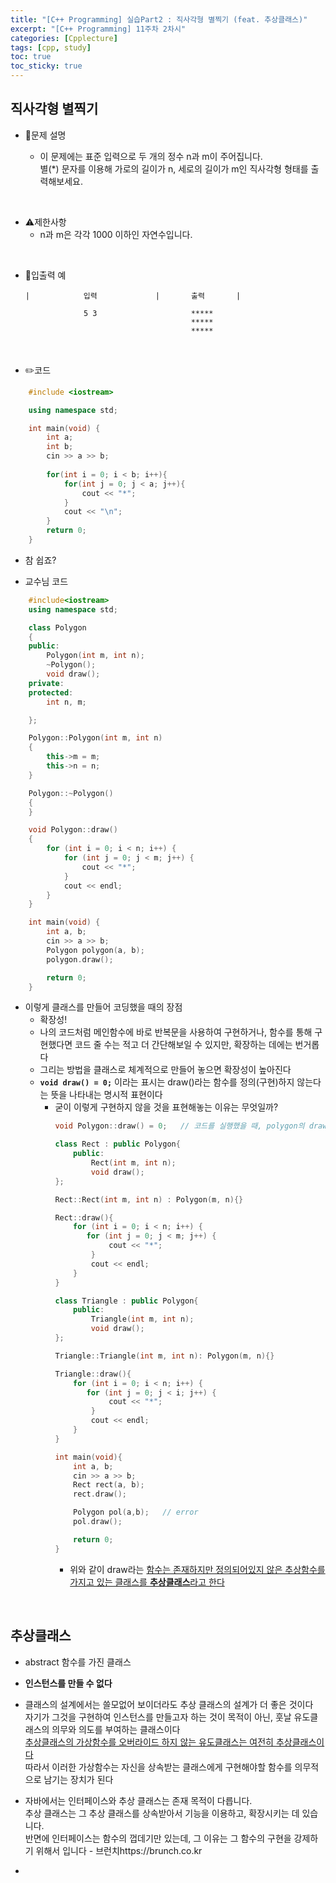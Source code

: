 ```yaml
---
title: "[C++ Programming] 실습Part2 : 직사각형 별찍기 (feat. 추상클래스)"
excerpt: "[C++ Programming] 11주차 2차시"
categories: [Cpplecture]
tags: [cpp, study]
toc: true
toc_sticky: true
---
```


## 직사각형 별찍기

+ 📝문제 설명 

    + 이 문제에는 표준 입력으로 두 개의 정수 n과 m이 주어집니다.  
    별(*) 문자를 이용해 가로의 길이가 n, 세로의 길이가 m인 직사각형 형태를 출력해보세요.

<br/>

+ ⚠️제한사항
    + n과 m은 각각 1000 이하인 자연수입니다.
    
<br/>

+ 📜입출력 예

   ```
   |            입력             |       출력       |
    
                5 3                     *****       
                                        *****
                                        *****
   ```
  

<br/>

+ ✏️코드

```cpp
    #include <iostream>

    using namespace std;

    int main(void) {
        int a;
        int b;
        cin >> a >> b;
        
        for(int i = 0; i < b; i++){
            for(int j = 0; j < a; j++){
                cout << "*";
            }
            cout << "\n";
        }
        return 0;
    }
```
+ 참 쉽죠?

+ 교수님 코드

```cpp
    #include<iostream>
    using namespace std;

    class Polygon
    {
    public:
        Polygon(int m, int n);
        ~Polygon();
        void draw();
    private:
    protected:
        int n, m;

    };

    Polygon::Polygon(int m, int n)
    {
        this->m = m;
        this->n = n;
    }

    Polygon::~Polygon()
    {
    }

    void Polygon::draw()
    {
        for (int i = 0; i < n; i++) {
            for (int j = 0; j < m; j++) {
                cout << "*";
            }
            cout << endl;
        }
    }

    int main(void) {
        int a, b;
        cin >> a >> b;
        Polygon polygon(a, b);
        polygon.draw();

        return 0;
    }
```  
  + 이렇게 클래스를 만들어 코딩했을 때의 장점  
    + 확장성!
    + 나의 코드처럼 메인함수에 바로 반복문을 사용하여 구현하거나, 함수를 통해 구현했다면 코드 줄 수는 적고 더 간단해보일 수 있지만, 확장하는 데에는 번거롭다
    + 그리는 방법을 클래스로 체계적으로 만들어 놓으면 확장성이 높아진다
    + **`void draw() = 0;`** 이라는 표시는 draw()라는 함수를 정의(구현)하지 않는다는 뜻을 나타내는 명시적 표현이다
        + 굳이 이렇게 구현하지 않을 것을 표현해놓는 이유는 무엇일까?
            ```cpp
            void Polygon::draw() = 0;   // 코드를 실행했을 때, polygon의 draw에 에러가 뜬다. 
            
            class Rect : public Polygon{
                public: 
                    Rect(int m, int n);
                    void draw();
            };

            Rect::Rect(int m, int n) : Polygon(m, n){}

            Rect::draw(){
                for (int i = 0; i < n; i++) {
                   for (int j = 0; j < m; j++) {
                        cout << "*";
                    }
                    cout << endl;
                }
            }

            class Triangle : public Polygon{
                public:
                    Triangle(int m, int n);
                    void draw();
            };

            Triangle::Triangle(int m, int n): Polygon(m, n){}

            Triangle::draw(){
                for (int i = 0; i < n; i++) {
                   for (int j = 0; j < i; j++) {
                        cout << "*";
                    }
                    cout << endl;
                }
            }

            int main(void){
                int a, b;
                cin >> a >> b;
                Rect rect(a, b);
                rect.draw();

                Polygon pol(a,b);   // error
                pol.draw();

                return 0;
            }
            ```
            + 위와 같이 draw라는 <u>함수는 존재하지만 정의되어있지 않은 추상함수를 가지고 있는 클래스를 **추상클래스**라고 한다</u>

<br>

## 추상클래스

+ abstract 함수를 가진 클래스

+ **인스턴스를 만들 수 없다**

+  클래스의 설계에서는 쓸모없어 보이더라도 추상 클래스의 설계가 더 좋은 것이다  
    자기가 그것을 구현하여 인스턴스를 만들고자 하는 것이 목적이 아닌, 훗날 유도클래스의 의무와 의도를 부여하는 클래스이다  
    <u>추상클래스의 가상함수를 오버라이드 하지 않는 유도클래스는 여전히 추상클래스이다</u>  
    따라서 이러한 가상함수는 자신을 상속받는 클래스에게 구현해야할 함수를 의무적으로 남기는 장치가 된다

+ 자바에서는 인터페이스와 추상 클래스는 존재 목적이 다릅니다.  
추상 클래스는 그 추상 클래스를 상속받아서 기능을 이용하고, 확장시키는 데 있습니다.  
반면에 인터페이스는 함수의 껍데기만 있는데, 그 이유는 그 함수의 구현을 강제하기 위해서 입니다 - 브런치https://brunch.co.kr

+ 
